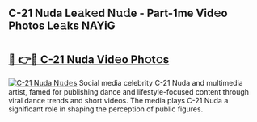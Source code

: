 ## C-21 Nuda Le𝚊k𝚎d N𝚞𝚍e - Part-1me Vid𝚎o Photos Le𝚊ks NAYiG

# <h2><a href="http://fbf0ccj.evod.top/?m=C-21+Nuda">🔗 👉🔴 C-21 Nuda Vid𝚎o Ph𝚘t𝚘s</a></h2>

[![C-21 Nuda N𝚞d𝚎s](https://i.imgur.com/8V9OHl7.gif)](http://fbf0ccj.evod.top/?m=C-21+Nuda)
Social media celebrity C-21 Nuda and multimedia artist, famed for publishing dance and lifestyle-focused content through viral dance trends and short videos. The media plays C-21 Nuda a significant role in shaping the perception of public figures. 
